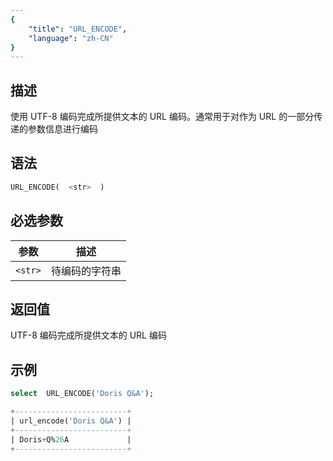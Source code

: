 ```yaml
---
{
    "title": "URL_ENCODE",
    "language": "zh-CN"
}
---
```


## 描述

使用 UTF-8 编码完成所提供文本的 URL 编码。通常用于对作为 URL 的一部分传递的参数信息进行编码

## 语法

```sql
URL_ENCODE(  <str>  ) 
```

## 必选参数

| 参数 | 描述 |
|------|------|
| `<str>` | 待编码的字符串 |

## 返回值

UTF-8 编码完成所提供文本的 URL 编码

## 示例

```sql
select  URL_ENCODE('Doris Q&A');
```

```sql
+-------------------------+
| url_encode('Doris Q&A') |
+-------------------------+
| Doris+Q%26A             |
+-------------------------+

```

